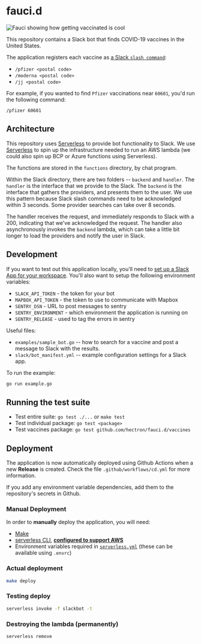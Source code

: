 # fauci.d

![Fauci showing how getting vaccinated is cool](https://cdn.vidyard.com/thumbnails/7814513/50jFqyrE1bufVRU_JXZct5UCKTudWzcX.gif)

This repository contains a Slack bot that finds COVID-19 vaccines in the United States.

The application registers each vaccine as [a Slack `slash command`](https://api.slack.com/interactivity/slash-commands):

- `/pfizer <postal code>`
- `/moderna <postal code>`
- `/jj <postal code>`

For example, if you wanted to find `Pfizer` vaccinations near `60601`, you'd run the following command:

```
/pfizer 60601
```

## Architecture

This repository uses [Serverless](https://www.serverless.com) to provide bot functionality to Slack. We use
[Serverless](https://serverless.com) to spin up the infrastructure needed to run an AWS lambda (we could also spin up
BCP or Azure  functions using Serverless).

The functions are stored in the `functions` directory, by chat program.

Within the Slack directory, there are two folders -- `backend` and `handler`. The `handler` is the interface that we
provide to the Slack. The `backend` is the interface that gathers the providers, and presents them to the user. We use
this pattern because Slack slash commands need to be acknowledged within 3 seconds. Some provider searches can take over
8 seconds.

The handler receives the request, and immediately responds to Slack with a 200, indicating that
we've acknowledged the request. The handler also asynchronously invokes the `backend` lambda, which can take a little
bit longer to load the providers and notify the user in Slack.

## Development

If you want to test out this application locally, you'll need to [set up a Slack App for your workspace](https://app.slack.com/apps-manage/).  You'll also want to setup the following environment variables:

- `SLACK_API_TOKEN` - the token for your bot
- `MAPBOX_API_TOKEN` - the token to use to communicate with Mapbox
- `SENTRY_DSN` - URL to post messages to sentry
- `SENTRY_ENVIRONMENT` - which environment the application is running on
- `SENTRY_RELEASE` - used to tag the errors in sentry

Useful files:

- `examples/sample_bot.go` -- how to search for a vaccine and post a message to Slack with the results.
- `slack/bot_manifest.yml` -- example configuration settings for a Slack app.

To run the example:

```bash
go run example.go
```

## Running the test suite

- Test entire suite: `go test ./...` or `make test`
- Test individual package: `go test <package>`
- Test vaccines package: `go test github.com/hectron/fauci.d/vaccines`

## Deployment

The application is now automatically deployed using Github Actions when a new **Release** is created. Check the file `.github/workflows/cd.yml` for more information.

If you add any environment variable dependencies, add them to the repository's secrets in Github.

### Manual Deployment

In order to **manually** deploy the application, you will need:

- [Make](https://www.gnu.org/software/make/)
- [serverless CLI](https://www.serverless.com/framework/docs/providers), [**configured to support AWS**](https://www.serverless.com/framework/docs/providers/aws/guide/installation)
- Environment variables required in [`serverless.yml`](https://github.com/hectron/fauci.d/blob/main/serverless.yml#L52-L57) (these can be available using `.envrc`)

### Actual deployment

```bash
make deploy
```
### Testing deploy

```bash
serverless invoke -f slackbot -t
```

### Destroying the lambda (permanently)

```bash
serverless remove
```
